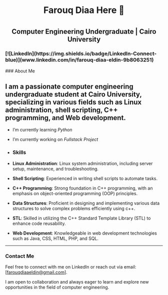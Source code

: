 ### <h1 align="center">Farouq Diaa Here 👋<h1>
<h2 align="center">Computer Engineering Undergraduate | Cairo University</h2>
<h3>[![LinkedIn](https://img.shields.io/badge/LinkedIn-Connect-blue)](www.linkedin.com/in/farouq-diaa-eldin-9b8063251)</h3>
### About Me

I am a passionate computer engineering undergraduate student at Cairo University, specializing in various fields such as Linux administration, shell scripting, C++ programming, and Web development.
---
- I’m currently learning *Python*
- I’m currently working on *Fullstack Project*

- ### Skills

- **Linux Administration**: Linux system administration, including server setup, maintenance, and troubleshooting.

- **Shell Scripting**: Experienced in writing shell scripts to automate tasks.

- **C++ Programming**: Strong foundation in C++ programming, with an emphasis on object-oriented programming (OOP) principles.

- **Data Structures**: Proficient in designing and implementing various data structures to solve complex problems efficiently using c++.

- **STL**: Skilled in utilizing the C++ Standard Template Library (STL) to enhance code reusability.

- **Web Development**: Knowledgeable in web development technologies such as Java, CSS, HTML, PHP, and SQL.

---
### Contact Me

Feel free to connect with me on LinkedIn or reach out via email: [farouqdiaaeldin@gmail.com].

I am open to collaboration and always eager to learn and explore new opportunities in the field of computer engineering.
